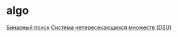 # algo

[Бинарный поиск](./go/binarySearch.md)
[Система непересекающихся множеств (DSU)](./go/dsu.md)
